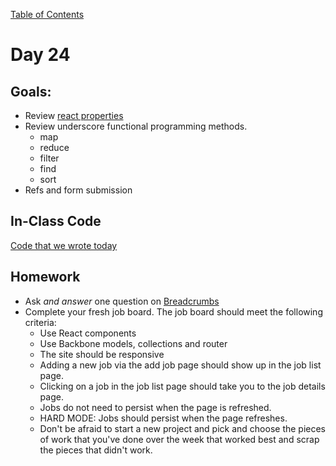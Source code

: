 [Table of Contents](/README.md)

# Day 24

## Goals:
* Review [react properties](https://github.com/TIY-Austin-Front-End-Engineering/react-properties-worksheet)
* Review underscore functional programming methods.
	* map
	* reduce
	* filter
	* find
	* sort
* Refs and form submission

## In-Class Code
[Code that we wrote today](/notes/day-24/code)

## Homework
* Ask *and answer* one question on [Breadcrumbs](http://tiy.breadcrumbsqa.com/)
* Complete your fresh job board. The job board should meet the following criteria:
	* Use React components
	* Use Backbone models, collections and router
	* The site should be responsive
	* Adding a new job via the add job page should show up in the job list page.
	* Clicking on a job in the job list page should take you to the job details page.
	* Jobs do not need to persist when the page is refreshed.
	* HARD MODE: Jobs should persist when the page refreshes.
	* Don't be afraid to start a new project and pick and choose the pieces of work that you've done over the week that worked best and scrap the pieces that didn't work.
